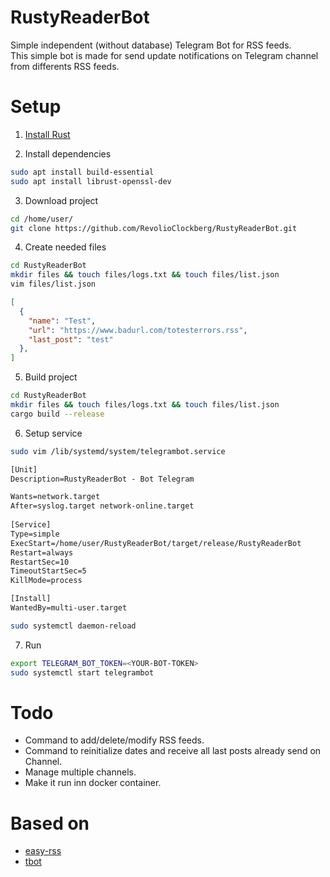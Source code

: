 # RustyReaderBot
Simple independent (without database) Telegram Bot for RSS feeds.<br>
This simple bot is made for send update notifications on Telegram channel from differents RSS feeds.<br>

# Setup
1. [Install Rust](https://doc.rust-lang.org/cargo/getting-started/installation.html)

2. Install dependencies
```bash
sudo apt install build-essential
sudo apt install librust-openssl-dev
```

3. Download project
```bash
cd /home/user/
git clone https://github.com/RevolioClockberg/RustyReaderBot.git
``` 

4. Create needed files
```bash
cd RustyReaderBot
mkdir files && touch files/logs.txt && touch files/list.json
vim files/list.json
```
```json
[
  {
    "name": "Test",
    "url": "https://www.badurl.com/totesterrors.rss",
    "last_post": "test"
  },
]
```

5. Build project
```bash
cd RustyReaderBot
mkdir files && touch files/logs.txt && touch files/list.json
cargo build --release
```

6. Setup service
```bash
sudo vim /lib/systemd/system/telegrambot.service
```
```txt
[Unit]
Description=RustyReaderBot - Bot Telegram

Wants=network.target
After=syslog.target network-online.target
 
[Service]
Type=simple
ExecStart=/home/user/RustyReaderBot/target/release/RustyReaderBot
Restart=always
RestartSec=10
TimeoutStartSec=5
KillMode=process 

[Install]
WantedBy=multi-user.target
```
```bash
sudo systemctl daemon-reload
```

7. Run
```bash
export TELEGRAM_BOT_TOKEN=<YOUR-BOT-TOKEN>
sudo systemctl start telegrambot
```


# Todo
* Command to add/delete/modify RSS feeds.
* Command to reinitialize dates and receive all last posts already send on Channel.
* Manage multiple channels.
* Make it run inn docker container.

# Based on
* [easy-rss](https://docs.rs/easy_rss/1.0.1/easy_rss/index.html)
* [tbot](https://crates.io/crates/tbot)
